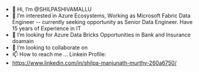 - 👋 Hi, I’m @SHILPASHIVAMALLU
- 👀 I’m interested in Azure Ecosystems, Working as Microsoft Fabric Data Engineer -- currently seeking opportunity as Senior Data Engineer. Have 15 years of Experience in IT
- 🌱 I’m looking for Azure Data Bricks Opportunities in Bank and Insurance doamain 
- 💞️ I’m looking to collaborate on 
- 📫 How to reach me ... Linkein Profile:
- https://www.linkedin.com/in/shilpa-manjunath-murthy-260a6750/

<!---
SHILPASHIVAMALLU/SHILPASHIVAMALLU is a ✨ special ✨ repository because its `README.md` (this file) appears on your GitHub profile.
You can click the Preview link to take a look at your changes.
--->
